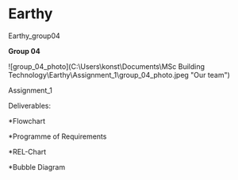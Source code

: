 # Earthy
Earthy_group04

**Group 04**

![group_04_photo](C:\Users\konst\Documents\MSc Building Technology\Earthy\Assignment_1\group_04_photo.jpeg "Our team")

Assignment_1

Deliverables:

*Flowchart

*Programme of Requirements

*REL-Chart 

*Bubble Diagram
